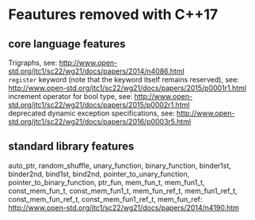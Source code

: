 # Feautures removed with C++17
## core language features
Trigraphs, see: http://www.open-std.org/jtc1/sc22/wg21/docs/papers/2014/n4086.html  
`register` keyword (note that the keyword itself remains reserved), see: http://www.open-std.org/jtc1/sc22/wg21/docs/papers/2015/p0001r1.html  
increment operator for bool type, see: http://www.open-std.org/jtc1/sc22/wg21/docs/papers/2015/p0002r1.html  
deprecated dynamic exception specifications, see: http://www.open-std.org/jtc1/sc22/wg21/docs/papers/2016/p0003r5.html  

## standard library features
auto_ptr, random_shuffle, unary_function, binary_function, binder1st, binder2nd, bind1st, bind2nd, pointer_to_unary_function, pointer_to_binary_function, ptr_fun, mem_fun_t, mem_fun1_t, const_mem_fun_t, const_mem_fun1_t, mem_fun_ref_t, mem_fun1_ref_t, const_mem_fun_ref_t, const_mem_fun1_ref_t, mem_fun_ref: http://www.open-std.org/jtc1/sc22/wg21/docs/papers/2014/n4190.htm  
